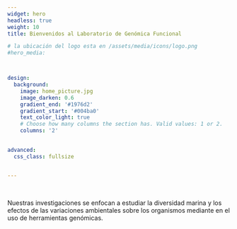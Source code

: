 ```yaml
---
widget: hero
headless: true
weight: 10
title: Bienvenidos al Laboratorio de Genómica Funcional

# la ubicación del logo esta en /assets/media/icons/logo.png
#hero_media:



design:
  background:
    image: home_picture.jpg
    image_darken: 0.6
    gradient_end: '#1976d2'
    gradient_start: '#004ba0'
    text_color_light: true
    # Choose how many columns the section has. Valid values: 1 or 2.
    columns: '2'
    

advanced:
  css_class: fullsize


---
```


<br>

Nuestras investigaciones se enfocan a estudiar la diversidad marina y los efectos de las variaciones ambientales sobre los organismos mediante en el uso de herramientas genómicas.


<br>

<br>



